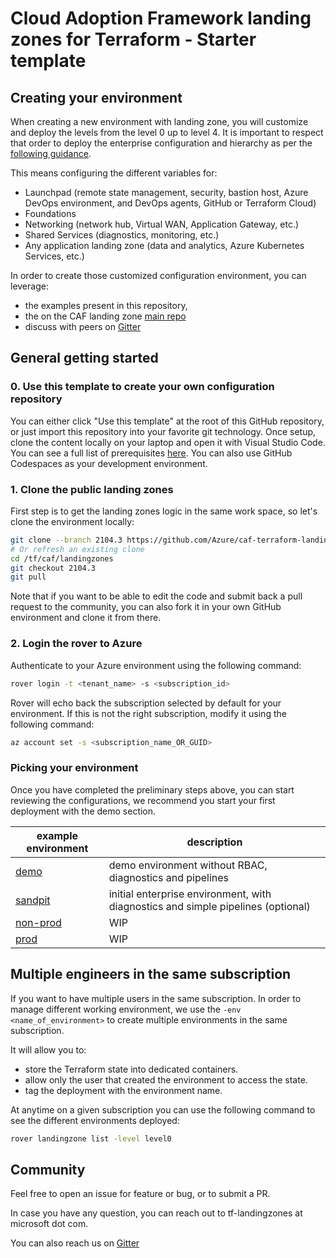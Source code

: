 # Cloud Adoption Framework landing zones for Terraform - Starter template

## Creating your environment

When creating a new environment with landing zone, you will customize and deploy the levels from the level 0 up to level 4. It is important to respect that order to deploy the enterprise configuration and hierarchy as per the [following guidance](https://github.com/Azure/caf-terraform-landingzones/blob/master/documentation/code_architecture/hierarchy.md).

This means configuring the different variables for:

- Launchpad (remote state management, security, bastion host, Azure DevOps environment, and DevOps agents, GitHub or Terraform Cloud)
- Foundations
- Networking (network hub, Virtual WAN, Application Gateway, etc.)
- Shared Services (diagnostics, monitoring, etc.)
- Any application landing zone (data and analytics, Azure Kubernetes Services, etc.)

In order to create those customized configuration environment, you can leverage:

* the examples present in this repository,
* the on the CAF landing zone [main repo](https://github.com/Azure/caf-terraform-landingzones)
* discuss with peers on [Gitter](https://gitter.im/aztfmod/community?utm_source=badge&utm_medium=badge&utm_campaign=pr-badge)

## General getting started

### 0. Use this template to create your own configuration repository

You can either click "Use this template" at the root of this GitHub repository, or just import this repository into your favorite git technology. Once setup, clone the content locally on your laptop and open it with Visual Studio Code. You can see a full list of prerequisites [here](https://github.com/Azure/caf-terraform-landingzones/blob/master/documentation/getting_started/getting_started.md). You can also use GitHub Codespaces as your development environment.


### 1. Clone the public landing zones

First step is to get the landing zones logic in the same work space, so let's clone the environment locally:

```bash
git clone --branch 2104.3 https://github.com/Azure/caf-terraform-landingzones.git /tf/caf/landingzones
# Or refresh an existing clone
cd /tf/caf/landingzones
git checkout 2104.3
git pull
```

Note that if you want to be able to edit the code and submit back a pull request to the community, you can also fork it in your own GitHub environment and clone it from there.

### 2. Login the rover to Azure

Authenticate to your Azure environment using the following command:

```bash
rover login -t <tenant_name> -s <subscription_id>
```

Rover will echo back the subscription selected by default for your environment. If this is not the right subscription, modify it using the following command:

```bash
az account set -s <subscription_name_OR_GUID>
```

### Picking your environment

Once you have completed the preliminary steps above, you can start reviewing the configurations, we recommend you start your first deployment with the demo section.

| example environment    | description                                                                      |
|------------------------|----------------------------------------------------------------------------------|
| [demo](./demo)         | demo environment without RBAC, diagnostics and pipelines                         |
| [sandpit](./sandpit)   | initial enterprise environment, with diagnostics and simple pipelines (optional) |
| [non-prod](./non-prod) | WIP                                                                              |
| [prod](prod)           | WIP                                                                              |

## Multiple engineers in the same subscription

If you want to have multiple users in the same subscription. In order to manage different working environment, we use the ```-env <name_of_environment>``` to create multiple environments in the same subscription.

It will allow you to:

- store the Terraform state into dedicated containers.
- allow only the user that created the environment to access the state.
- tag the deployment with the environment name.

At anytime on a given subscription you can use the following command to see the different environments deployed:

```bash
rover landingzone list -level level0
```

## Community

Feel free to open an issue for feature or bug, or to submit a PR.

In case you have any question, you can reach out to tf-landingzones at microsoft dot com.

You can also reach us on [Gitter](https://gitter.im/aztfmod/community?utm_source=badge&utm_medium=badge&utm_campaign=pr-badge)
